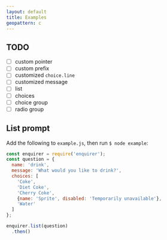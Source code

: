 ```yaml
---
layout: default
title: Examples
geopattern: c
---
```


## TODO

- [ ] custom pointer
- [ ] custom prefix
- [ ] customized `choice.line`
- [ ] customized message
- [ ] list
- [ ] choices
- [ ] choice group
- [ ] radio group

## List prompt

Add the following to `example.js`, then run `$ node example`:

```js
const enquirer = require('enquirer');
const question = {
  name: 'drink',
  message: 'What would you like to drink?',
  choices: [
    'Coke',
    'Diet Coke',
    'Cherry Coke',
    {name: 'Sprite', disabled: 'Temporarily unavailable'},
    'Water'
  ]
};

enquirer.list(question)
  .then()
```
